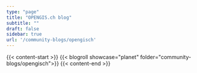```yaml
---
type: "page"
title: "OPENGIS.ch blog"
subtitle: ""
draft: false
sidebar: true
url: '/community-blogs/opengisch'
---
```


{{< content-start  >}}
{{< blogroll showcase="planet" folder="community-blogs/opengisch">}}
{{< content-end  >}}
